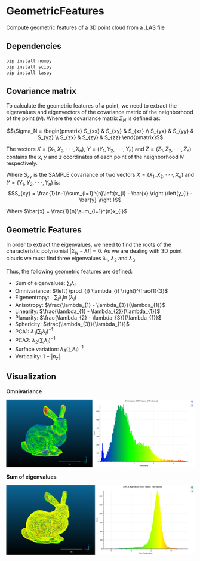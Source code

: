 # GeometricFeatures
Compute geometric features of a 3D point cloud from a .LAS file

## Dependencies
```
pip install numpy
pip install scipy
pip install laspy
```

## Covariance matrix

To calculate the geometric features of a point, we need to extract the eigenvalues and eigenvectors of the covariance matrix of the neighborhood of the point ($N$). Where the covariance matrix $\Sigma_N$ is defined as:

$$\Sigma_N = \begin{pmatrix}
 S_{xx} & S_{xy} & S_{xz} \\ 
 S_{yx} & S_{yy} & S_{yz} \\ 
 S_{zx} & S_{zy} & S_{zz}
\end{pmatrix}$$

The vectors $X = (X_{1}, X_{2}, \cdot \cdot \cdot, X_{n})$, $Y = (Y_{1}, Y_{2}, \cdot \cdot \cdot, Y_{n})$ and $Z = (Z_{1}, Z_{2}, \cdot \cdot \cdot, Z_{n})$ contains the $x$, $y$ and $z$ coordinates of each point of the neighborhood $N$ respectively.

Where $S_{xy}$ is the SAMPLE covariance of two vectors $X = (X_{1}, X_{2}, \cdot \cdot \cdot, X_{n})$ and $Y = (Y_{1}, Y_{2}, \cdot \cdot \cdot, Y_{n})$ is:
$$S_{xy} = \frac{1}{n-1}\sum_{i=1}^{n}\left(x_{i} - \bar{x} \right )\left(y_{i} - \bar{y} \right )$$

Where $\bar{x} = \frac{1}{n}\sum_{i=1}^{n}x_{i}$

## Geometric Features

In order to extract the eigenvalues, we need to find the roots of the characteristic polynomial $\left| \Sigma_N - \lambda I \right| = 0$. As we are dealing with 3D point clouds we must find three eigenvalues $\lambda_{1}$, $\lambda_{2}$ and $\lambda_{3}$.

Thus, the following geometric features are defined:

* Sum of eigenvalues: $\sum_{i} \lambda_{i}$
* Omnivariance: $\left( \prod_{i} \lambda_{i} \right)^\frac{1}{3}$
* Eigenentropy: $-\sum_{i}\lambda_{i}\ln\left( \lambda_{i} \right )$
* Anisotropy: $\frac{\lambda_{1} - \lambda_{3}}{\lambda_{1}}$
* Linearity: $\frac{\lambda_{1} - \lambda_{2}}{\lambda_{1}}$
* Planarity: $\frac{\lambda_{2} - \lambda_{3}}{\lambda_{1}}$
* Sphericity: $\frac{\lambda_{3}}{\lambda_{1}}$
* PCA1: $\lambda_{1}\left ( \sum _{i} \lambda_{i} \right )^{-1}$
* PCA2: $\lambda_{2}\left ( \sum _{i} \lambda_{i} \right )^{-1}$
* Surface variation: $\lambda_{3}\left ( \sum _{i} \lambda_{i} \right )^{-1}$
* Verticality: $1 - \left | n_{z} \right |$

## Visualization

**Omnivariance**

![](img/omnivariance.png)

**Sum of eigenvalues**

![](img/sumEigenvalues.png)